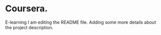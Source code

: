 # Coursera.
E-learning
I am editing the README file. Adding some more details about the project description.
